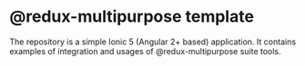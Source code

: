 # @redux-multipurpose template

The repository is a simple Ionic 5 (Angular 2+ based) application. It contains examples of integration and usages of @redux-multipurpose suite tools. 